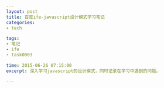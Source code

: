 ```yaml
---
layout: post
title: 百度ife-javascript设计模式学习笔记
categories: 
- tech

tags: 
- 笔记
- ife
- task0003

time: 2015-06-26 07:15:00
excerpt: 深入学习javascript的设计模式，同时记录在学习中遇到的问题。

---
```


